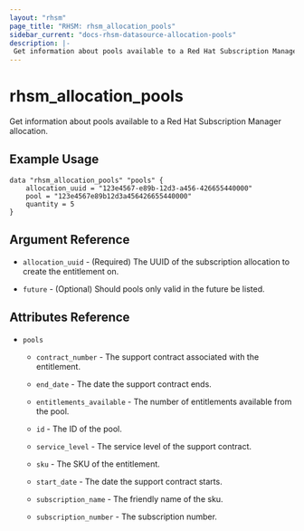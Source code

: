 ```yaml
---
layout: "rhsm"
page_title: "RHSM: rhsm_allocation_pools"
sidebar_current: "docs-rhsm-datasource-allocation-pools"
description: |-
 Get information about pools available to a Red Hat Subscription Manager allocation.
---
```


# rhsm\_allocation\_pools

Get information about pools available to a Red Hat Subscription Manager allocation.

## Example Usage

```hcl
data "rhsm_allocation_pools" "pools" {
    allocation_uuid = "123e4567-e89b-12d3-a456-426655440000"
    pool = "123e4567e89b12d3a456426655440000"
    quantity = 5
}
```

## Argument Reference

* `allocation_uuid` - (Required) The UUID of the subscription allocation to create the entitlement on.

* `future` - (Optional) Should pools only valid in the future be listed.

## Attributes Reference

* `pools`

  * `contract_number` - The support contract associated with the entitlement.

  * `end_date` - The date the support contract ends.

  * `entitlements_available` - The number of entitlements available from the pool.

  * `id` - The ID of the pool.

  * `service_level` - The service level of the support contract.

  * `sku` - The SKU of the entitlement.

  * `start_date` - The date the support contract starts.

  * `subscription_name` - The friendly name of the sku.

  * `subscription_number` - The subscription number.
